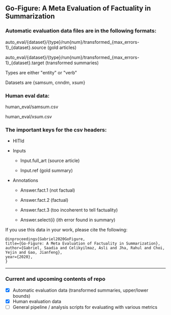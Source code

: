 ## Go-Figure: A Meta Evaluation of Factuality in Summarization

### Automatic evaluation data files are in the following formats:

auto_eval/{dataset}/{type}/run{num}/transformed_{max_errors-1}_{dataset}.source (gold articles) 

auto_eval/{dataset}/{type}/run{num}/transformed_{max_errors-1}_{dataset}.target (transformed summaries) 

Types are either "entity" or "verb"

Datasets are {samsum, cnndm, xsum}

### Human eval data:

human_eval/samsum.csv 

human_eval/xsum.csv

### The important keys for the csv headers:

- HITId

- Inputs 

  - Input.full_art (source article)

  - Input.ref (gold summary)
  
- Annotations 

  - Answer.fact.1 (not factual) 

  - Answer.fact.2 (factual)

  - Answer.fact.3 (too incoherent to tell factuality) 

  - Answer.select{i} (ith error found in summary) 

If you use this data in your work, please cite the following:

```
@inproceedings{Gabriel2020GoFigure,
title={Go-Figure: A Meta Evaluation of Factuality in Summarization},
author={Gabriel, Saadia and Celikyilmaz, Asli and Jha, Rahul and Choi, Yejin and Gao, Jianfeng},
year={2020},
}
```

---

### Current and upcoming contents of repo

- [x] Automatic evaluation data (transformed summaries, upper/lower bounds) 
- [x] Human evaluation data 
- [ ] General pipeline / analysis scripts for evaluating with various metrics 

